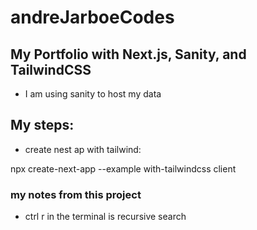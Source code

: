 # andreJarboeCodes

## My Portfolio with Next.js, Sanity, and TailwindCSS
- I am using sanity to host my data


## My steps:
- create nest ap with tailwind:

npx create-next-app --example with-tailwindcss client

### my notes from this project
- ctrl r in the terminal is recursive search 